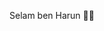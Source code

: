 Selam ben Harun 👋👋

<!--
**hrngcmn/hrngcmn** is a ✨ _special_ ✨ repository because its `README.md` (this file) appears on your GitHub profile.

YETENEKLER: 
⚡ Arduino
⚡ python
⚡ C# 
" .... Projelerimi github üzerinden sizinle paylaşıyorum ...."
⚡ Devre Analizi.
⚡ tia portal - factory io programlarını kullanarak PLC fabrika otomasyonu.
⚡ Klasik kumanda otomasyonu konusunda bilgi sahibiyim. Ladder diyagram oluşturum. 
⚡ Proteus, multisim gibi elektronik simulasyon programlarını biliyorum. 
⚡ Dialux evo kullanarak aydınlatma sistemi kurma.
⚡ Kurulan aydınlatma sisteminin AutoCAD veya ElektrikCAD üzerinden çizimini yapma. 
⚡ PvSol GES simulasyon programı kulanma.
⚡ 8052 mikrodenetleyiciler hakkında temel bilgileri biliyorum.
⚡ Sayısal sistemler, elektronik alanlarında temel bilgi sahibiyim.
